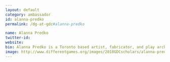 ```yaml
---
layout: default
category: ambassador
id: alanna-predko
permalink: /dg-at-gdc#alanna-predko

name: Alanna Predko
twitter-id:
website: 
bio: Alanna Predko is a Toronto based artist, fabricator, and play architect. They build carnivalesque worlds. Through illustration, integrated technology, games, and fabrication these works create deep and immersive worlds to be explored. 
image: http://www.differentgames.org/images/2018GDCscholars/alanna-predko.jpg
---
```

